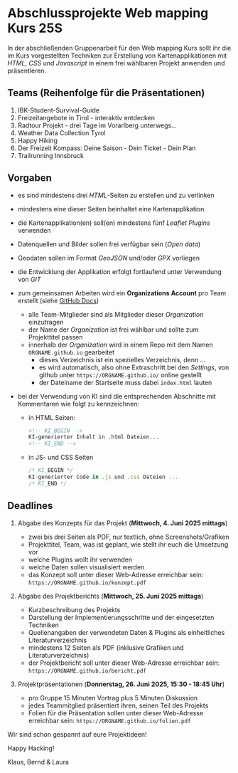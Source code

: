 # Abschlussprojekte Web mapping Kurs 25S

In der abschließenden Gruppenarbeit für den Web mapping Kurs sollt ihr die im Kurs vorgestellten Techniken zur Erstellung von Kartenapplikationen mit *HTML*, *CSS* und *Javascript* in einem frei wählbaren Projekt anwenden und präsentieren.

## Teams (Reihenfolge für die Präsentationen)

1. IBK-Student-Survival-Guide
2. Freizeitangebote in Tirol - interaktiv entdecken
3. Radtour Projekt - drei Tage im Vorarlberg unterwegs...
4. Weather Data Collection Tyrol
5. Happy Hiking
6. Der Freizeit Kompass: Deine Saison - Dein Ticket - Dein Plan
7. Trailrunning Innsbruck


## Vorgaben

- es sind mindestens drei *HTML*-Seiten zu erstellen und zu verlinken
- mindestens eine dieser Seiten beinhaltet eine Kartenapplikation
- die Kartenapplikation(en) soll(en) mindestens fünf *Leaflet Plugins* verwenden
- Datenquellen und Bilder sollen frei verfügbar sein (*Open data*)
- Geodaten sollen im Format *GeoJSON* und/oder *GPX* vorliegen
- die Entwicklung der Applikation erfolgt fortlaufend unter Verwendung von *GIT*
- zum gemeinsamen Arbeiten wird ein **Organizations Account** pro Team erstellt (siehe [GitHub Docs](https://docs.github.com/en/organizations))
    - alle Team-Mitglieder sind als Mitglieder dieser *Organization* einzutragen
    - der Name der *Organization* ist frei wählbar und sollte zum Projekttitel passen
    - innerhalb der *Organization* wird in einem Repo mit dem Namen `ORGNAME.github.io` gearbeitet
        - dieses Verzeichnis ist ein spezielles Verzeichnis, denn ...
        - es wird automatisch, also ohne Extraschritt bei den *Settings*, von github unter `https://ORGNAME.github.io/` online gestellt
        - der Dateiname der Startseite muss dabei `index.html` lauten
- bei der Verwendung von KI sind die entsprechenden Abschnitte mit Kommentaren wie folgt zu kennzeichnen:

    - in HTML Seiten:

        ```html
        <!-- KI_BEGIN -->
        KI-generierter Inhalt in .html Dateien...
        <!-- KI_END -->
        ```

    - in JS- und CSS Seiten

        ```js
        /* KI_BEGIN */
        KI-generierter Code in .js und .css Dateien ...
        /* KI_END */
        ```


## Deadlines

1. Abgabe des Konzepts für das Projekt (**Mittwoch, 4. Juni 2025 mittags**)
    - zwei bis drei Seiten als PDF, nur textlich, ohne Screenshots/Grafiken
    - Projekttitel, Team, was ist geplant, wie stellt ihr euch die Umsetzung vor
    - welche Plugins wollt ihr verwenden
    - welche Daten sollen visualisiert werden
    - das Konzept soll unter dieser Web-Adresse erreichbar sein: `https://ORGNAME.github.io/konzept.pdf`

2. Abgabe des Projektberichts (**Mittwoch, 25. Juni 2025 mittags**)
    - Kurzbeschreibung des Projekts
    - Darstellung der Implementierungsschritte und der eingesetzten Techniken
    - Quellenangaben der verwendeten Daten & Plugins als einheitliches Literaturverzeichnis
    - mindestens 12 Seiten als PDF (inklusive Grafiken und Literaturverzeichnis)
    - der Projektbericht soll unter dieser Web-Adresse erreichbar sein: `https://ORGNAME.github.io/bericht.pdf`

3. Projektpräsentationen (**Donnerstag, 26. Juni 2025, 15:30 - 18:45 Uhr**)
    - pro Gruppe 15 Minuten Vortrag plus 5 Minuten Diskussion
    - jedes Teammitglied präsentiert ihren, seinen Teil des Projekts
    - Folien für die Präsentation sollen unter dieser Web-Adresse erreichbar sein: `https://ORGNAME.github.io/folien.pdf`

Wir sind schon gespannt auf eure Projektideen!

Happy Hacking!

Klaus, Bernd & Laura

